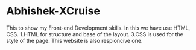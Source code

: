 # Abhishek-XCruise

This to show my Front-end Development skills.
In this we have use HTML, CSS.
     1.HTML for structure and base of the layout.
     3.CSS is used for the style of the page.
This website is also respioncive one.
